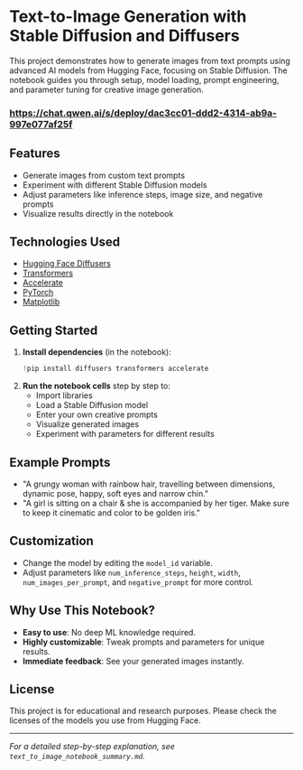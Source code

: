# Text-to-Image Generation with Stable Diffusion and Diffusers

This project demonstrates how to generate images from text prompts using advanced AI models from Hugging Face, focusing on Stable Diffusion. The notebook guides you through setup, model loading, prompt engineering, and parameter tuning for creative image generation.

### https://chat.qwen.ai/s/deploy/dac3cc01-ddd2-4314-ab9a-997e077af25f
## Features
- Generate images from custom text prompts
- Experiment with different Stable Diffusion models
- Adjust parameters like inference steps, image size, and negative prompts
- Visualize results directly in the notebook

## Technologies Used
- [Hugging Face Diffusers](https://github.com/huggingface/diffusers)
- [Transformers](https://github.com/huggingface/transformers)
- [Accelerate](https://github.com/huggingface/accelerate)
- [PyTorch](https://pytorch.org/)
- [Matplotlib](https://matplotlib.org/)

## Getting Started
1. **Install dependencies** (in the notebook):
   ```python
   !pip install diffusers transformers accelerate
   ```
2. **Run the notebook cells** step by step to:
   - Import libraries
   - Load a Stable Diffusion model
   - Enter your own creative prompts
   - Visualize generated images
   - Experiment with parameters for different results

## Example Prompts
- "A grungy woman with rainbow hair, travelling between dimensions, dynamic pose, happy, soft eyes and narrow chin."
- "A girl is sitting on a chair & she is accompanied by her tiger. Make sure to keep it cinematic and color to be golden iris."

## Customization
- Change the model by editing the `model_id` variable.
- Adjust parameters like `num_inference_steps`, `height`, `width`, `num_images_per_prompt`, and `negative_prompt` for more control.

## Why Use This Notebook?
- **Easy to use**: No deep ML knowledge required.
- **Highly customizable**: Tweak prompts and parameters for unique results.
- **Immediate feedback**: See your generated images instantly.

## License
This project is for educational and research purposes. Please check the licenses of the models you use from Hugging Face.

---

*For a detailed step-by-step explanation, see `text_to_image_notebook_summary.md`.*
